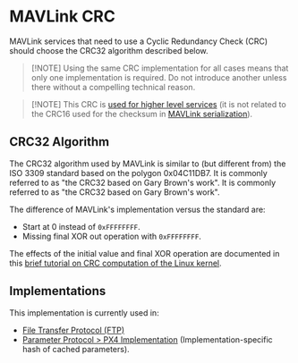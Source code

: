 # MAVLink CRC

MAVLink services that need to use a Cyclic Redundancy Check (CRC) should choose the CRC32 algorithm described below.

> [!NOTE] Using the same CRC implementation for all cases means that only one implementation is required. Do not introduce another unless there without a compelling technical reason.

> [!NOTE] This CRC is [used for higher level services](#implementations) (it is not related to the CRC16 used for the checksum in [MAVLink serialization](serialization.md#checksum)).

## CRC32 Algorithm

The CRC32 algorithm used by MAVLink is similar to (but different from) the ISO 3309 standard based on the polygon 0x04C11DB7. It is commonly referred to as "the CRC32 based on Gary Brown's work". It is commonly referred to as "the CRC32 based on Gary Brown's work".

The difference of MAVLink's implementation versus the standard are:

- Start at 0 instead of `0xFFFFFFFF`.
- Missing final XOR out operation with `0xFFFFFFFF`.

The effects of the initial value and final XOR operation are documented in this [brief tutorial on CRC computation of the Linux kernel](https://github.com/torvalds/linux/blob/master/Documentation/staging/crc32.rst).

## Implementations

This implementation is currently used in:

- [File Transfer Protocol (FTP)](../services/ftp.md)
- [Parameter Protocol > PX4 Implementation](../services/parameter.md#px4) (Implementation-specific hash of cached parameters).
